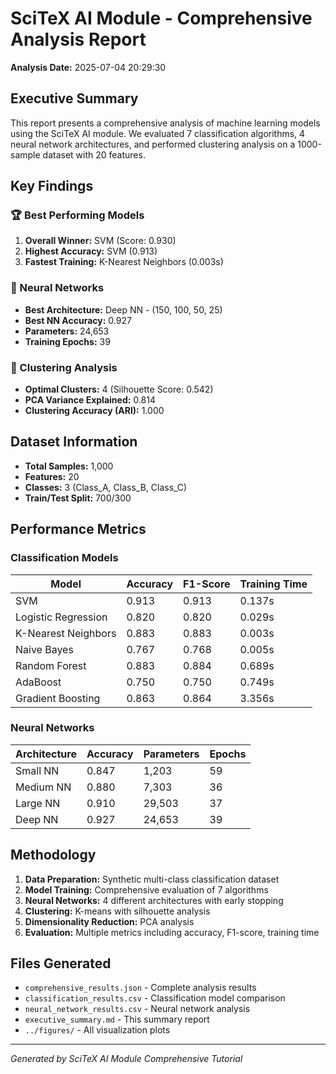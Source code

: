 # SciTeX AI Module - Comprehensive Analysis Report

**Analysis Date:** 2025-07-04 20:29:30

## Executive Summary

This report presents a comprehensive analysis of machine learning models using the SciTeX AI module. We evaluated 7 classification algorithms, 4 neural network architectures, and performed clustering analysis on a 1000-sample dataset with 20 features.

## Key Findings

### 🏆 Best Performing Models
1. **Overall Winner:** SVM (Score: 0.930)
2. **Highest Accuracy:** SVM (0.913)
3. **Fastest Training:** K-Nearest Neighbors (0.003s)

### 🧠 Neural Networks
- **Best Architecture:** Deep NN - (150, 100, 50, 25)
- **Best NN Accuracy:** 0.927
- **Parameters:** 24,653
- **Training Epochs:** 39

### 🧮 Clustering Analysis
- **Optimal Clusters:** 4 (Silhouette Score: 0.542)
- **PCA Variance Explained:** 0.814
- **Clustering Accuracy (ARI):** 1.000

## Dataset Information

- **Total Samples:** 1,000
- **Features:** 20
- **Classes:** 3 (Class_A, Class_B, Class_C)
- **Train/Test Split:** 700/300

## Performance Metrics

### Classification Models

| Model | Accuracy | F1-Score | Training Time |
|-------|----------|----------|---------------|
| SVM | 0.913 | 0.913 | 0.137s |
| Logistic Regression | 0.820 | 0.820 | 0.029s |
| K-Nearest Neighbors | 0.883 | 0.883 | 0.003s |
| Naive Bayes | 0.767 | 0.768 | 0.005s |
| Random Forest | 0.883 | 0.884 | 0.689s |
| AdaBoost | 0.750 | 0.750 | 0.749s |
| Gradient Boosting | 0.863 | 0.864 | 3.356s |

### Neural Networks

| Architecture | Accuracy | Parameters | Epochs |
|--------------|----------|------------|--------|
| Small NN | 0.847 | 1,203 | 59 |
| Medium NN | 0.880 | 7,303 | 36 |
| Large NN | 0.910 | 29,503 | 37 |
| Deep NN | 0.927 | 24,653 | 39 |

## Methodology

1. **Data Preparation:** Synthetic multi-class classification dataset
2. **Model Training:** Comprehensive evaluation of 7 algorithms
3. **Neural Networks:** 4 different architectures with early stopping
4. **Clustering:** K-means with silhouette analysis
5. **Dimensionality Reduction:** PCA analysis
6. **Evaluation:** Multiple metrics including accuracy, F1-score, training time

## Files Generated

- `comprehensive_results.json` - Complete analysis results
- `classification_results.csv` - Classification model comparison
- `neural_network_results.csv` - Neural network analysis
- `executive_summary.md` - This summary report
- `../figures/` - All visualization plots

---
*Generated by SciTeX AI Module Comprehensive Tutorial*
